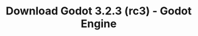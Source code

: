 ---
# Generated by /tools/generators/src/download_archive_generator !!! do not edit by hand !!!
title: 'Download Godot 3.2.3 (rc3) - Godot Engine'
type: 'download/archive'
name: '3.2.3'
flavor: 'rc3'
release_date: '2020-07-31T03:00:00-00:00'
release_notes: 'article/release-candidate-3-2-3-rc-3/'
primaryPlatforms:
  - 'android.apk'
  - 'linux.64'
  - 'macos.universal'
  - 'windows.64'
  - 'linux_server.headless.64'
  - 'web'
  - 'templates'
links:
  android.apk:
    name: 'android.apk'
    title: 'Android'
    caption: 'Universal APK (ARM64 + ARMv7 + x86_64 + x86)'
    tags:
      - 'APK download'
      - 'ARM64/v7'
      - 'x86 (64 & 32 bit)'
    hosts:
      github_builds:
        regular: 'https://github.com/godotengine/godot-builds/releases/download/3.2.3-rc3/Godot_v3.2.3-rc3_android_editor.apk'
        mono: '#'
      github:
        regular: 'https://github.com/godotengine/godot/releases/download/3.2.3-rc3/Godot_v3.2.3-rc3_android_editor.apk'
        mono: '#'
  linux.64:
    name: 'linux.64'
    title: 'Linux'
    caption: 'Standard (x86_64)'
    tags:
      - '64 bit'
    hosts:
      github_builds:
        regular: 'https://github.com/godotengine/godot-builds/releases/download/3.2.3-rc3/Godot_v3.2.3-rc3_x11.64.zip'
        mono: 'https://github.com/godotengine/godot-builds/releases/download/3.2.3-rc3/Godot_v3.2.3-rc3_mono_x11_64.zip'
      github:
        regular: 'https://github.com/godotengine/godot/releases/download/3.2.3-rc3/Godot_v3.2.3-rc3_x11.64.zip'
        mono: 'https://github.com/godotengine/godot/releases/download/3.2.3-rc3/Godot_v3.2.3-rc3_mono_x11_64.zip'
  macos.universal:
    name: 'macos.universal'
    title: 'macOS'
    caption: 'Universal (x86_64 + Apple Silicon)'
    tags:
      - 'Intel/Apple Silicon'
      - '64 bit'
    hosts:
      github_builds:
        regular: 'https://github.com/godotengine/godot-builds/releases/download/3.2.3-rc3/Godot_v3.2.3-rc3_osx.universal.zip'
        mono: 'https://github.com/godotengine/godot-builds/releases/download/3.2.3-rc3/Godot_v3.2.3-rc3_mono_osx.universal.zip'
      github:
        regular: 'https://github.com/godotengine/godot/releases/download/3.2.3-rc3/Godot_v3.2.3-rc3_osx.universal.zip'
        mono: 'https://github.com/godotengine/godot/releases/download/3.2.3-rc3/Godot_v3.2.3-rc3_mono_osx.universal.zip'
  windows.64:
    name: 'windows.64'
    title: 'Windows'
    caption: 'Standard (x86_64)'
    tags:
      - '64 bit'
    hosts:
      github_builds:
        regular: 'https://github.com/godotengine/godot-builds/releases/download/3.2.3-rc3/Godot_v3.2.3-rc3_win64.exe.zip'
        mono: 'https://github.com/godotengine/godot-builds/releases/download/3.2.3-rc3/Godot_v3.2.3-rc3_mono_win64.zip'
      github:
        regular: 'https://github.com/godotengine/godot/releases/download/3.2.3-rc3/Godot_v3.2.3-rc3_win64.exe.zip'
        mono: 'https://github.com/godotengine/godot/releases/download/3.2.3-rc3/Godot_v3.2.3-rc3_mono_win64.zip'
  linux_server.headless.64:
    name: 'linux_server.headless.64'
    title: 'Linux Server'
    caption: 'Headless (x86_64)'
    tags:
      - '64 bit'
      - 'Headless'
    hosts:
      github_builds:
        regular: 'https://github.com/godotengine/godot-builds/releases/download/3.2.3-rc3/Godot_v3.2.3-rc3_linux_headless.64.zip'
        mono: 'https://github.com/godotengine/godot-builds/releases/download/3.2.3-rc3/Godot_v3.2.3-rc3_mono_linux_headless_64.zip'
      github:
        regular: 'https://github.com/godotengine/godot/releases/download/3.2.3-rc3/Godot_v3.2.3-rc3_linux_headless.64.zip'
        mono: 'https://github.com/godotengine/godot/releases/download/3.2.3-rc3/Godot_v3.2.3-rc3_mono_linux_headless_64.zip'
  web:
    name: 'web'
    title: 'Web editor'
    caption: ''
    tags:
      - 'Self-hosted'
      - 'Cross-platform'
    hosts:
      github_builds:
        regular: 'https://github.com/godotengine/godot-builds/releases/download/3.2.3-rc3/Godot_v3.2.3-rc3_web_editor.zip'
        mono: '#'
      github:
        regular: 'https://github.com/godotengine/godot/releases/download/3.2.3-rc3/Godot_v3.2.3-rc3_web_editor.zip'
        mono: '#'
  linux.32:
    name: 'linux.32'
    title: 'Linux'
    caption: 'Standard (x86)'
    tags:
      - '32 bit'
    hosts:
      github_builds:
        regular: 'https://github.com/godotengine/godot-builds/releases/download/3.2.3-rc3/Godot_v3.2.3-rc3_x11.32.zip'
        mono: 'https://github.com/godotengine/godot-builds/releases/download/3.2.3-rc3/Godot_v3.2.3-rc3_mono_x11_32.zip'
      github:
        regular: 'https://github.com/godotengine/godot/releases/download/3.2.3-rc3/Godot_v3.2.3-rc3_x11.32.zip'
        mono: 'https://github.com/godotengine/godot/releases/download/3.2.3-rc3/Godot_v3.2.3-rc3_mono_x11_32.zip'
  windows.32:
    name: 'windows.32'
    title: 'Windows'
    caption: 'Standard (x86)'
    tags:
      - '32 bit'
    hosts:
      github_builds:
        regular: 'https://github.com/godotengine/godot-builds/releases/download/3.2.3-rc3/Godot_v3.2.3-rc3_win32.exe.zip'
        mono: 'https://github.com/godotengine/godot-builds/releases/download/3.2.3-rc3/Godot_v3.2.3-rc3_mono_win32.zip'
      github:
        regular: 'https://github.com/godotengine/godot/releases/download/3.2.3-rc3/Godot_v3.2.3-rc3_win32.exe.zip'
        mono: 'https://github.com/godotengine/godot/releases/download/3.2.3-rc3/Godot_v3.2.3-rc3_mono_win32.zip'
  linux_server.64:
    name: 'linux_server.64'
    title: 'Linux Server'
    caption: 'Standard (x86_64)'
    tags:
      - '64 bit'
    hosts:
      github_builds:
        regular: 'https://github.com/godotengine/godot-builds/releases/download/3.2.3-rc3/Godot_v3.2.3-rc3_linux_server.64.zip'
        mono: 'https://github.com/godotengine/godot-builds/releases/download/3.2.3-rc3/Godot_v3.2.3-rc3_mono_linux_server_64.zip'
      github:
        regular: 'https://github.com/godotengine/godot/releases/download/3.2.3-rc3/Godot_v3.2.3-rc3_linux_server.64.zip'
        mono: 'https://github.com/godotengine/godot/releases/download/3.2.3-rc3/Godot_v3.2.3-rc3_mono_linux_server_64.zip'
  aar_library:
    name: 'aar_library'
    title: 'AAR library'
    caption: ''
    tags:
      - 'Android plugins'
      - 'Java'
      - 'Kotlin'
    hosts:
      github_builds:
        regular: 'https://github.com/godotengine/godot-builds/releases/download/3.2.3-rc3/godot-lib.3.2.3.rc3.release.aar'
        mono: 'https://github.com/godotengine/godot-builds/releases/download/3.2.3-rc3/godot-lib.3.2.3.rc3.mono.release.aar'
      github:
        regular: 'https://github.com/godotengine/godot/releases/download/3.2.3-rc3/godot-lib.3.2.3.rc3.release.aar'
        mono: 'https://github.com/godotengine/godot/releases/download/3.2.3-rc3/godot-lib.3.2.3.rc3.mono.release.aar'
  templates:
    name: 'templates'
    title: 'Export templates'
    caption: ''
    tags:
      - 'Used to export your games to all supported platforms'
    hosts:
      github_builds:
        regular: 'https://github.com/godotengine/godot-builds/releases/download/3.2.3-rc3/Godot_v3.2.3-rc3_export_templates.tpz'
        mono: 'https://github.com/godotengine/godot-builds/releases/download/3.2.3-rc3/Godot_v3.2.3-rc3_mono_export_templates.tpz'
      github:
        regular: 'https://github.com/godotengine/godot/releases/download/3.2.3-rc3/Godot_v3.2.3-rc3_export_templates.tpz'
        mono: 'https://github.com/godotengine/godot/releases/download/3.2.3-rc3/Godot_v3.2.3-rc3_mono_export_templates.tpz'
---